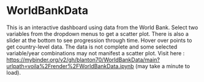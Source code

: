 # WorldBankData

This is an interactive dashboard using data from the World Bank.  Select two variables from the dropdown menus to get a scatter plot.  There is also a slider at the bottom to see progression through time.  Hover over points to get country-level data.  The data is not complete and some selected variable/year combinations may not manifest a scatter plot.  Visit here : https://mybinder.org/v2/gh/blanton70/WorldBankData/main?urlpath=voila%2Frender%2FWorldBankData.ipynb (may take a minute to load).
